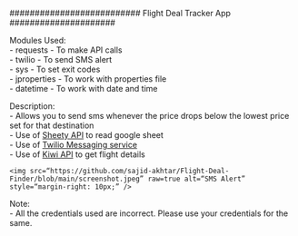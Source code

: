 ########################## Flight Deal Tracker App #####################

Modules Used:<br/>
    - requests - To make API calls<br/>
    - twilio - To send SMS alert<br/>
    - sys - To set exit codes<br/>
    - jproperties - To work with properties file<br/>
    - datetime - To work with date and time<br/>

Description:<br/>
    - Allows you to send sms whenever the price drops below the lowest price set for that destination<br/>
    - Use of <a href="https://sheety.co/">Sheety API</a> to read google sheet<br/>
    - Use of <a href="https://www.twilio.com/en-us">Twilio Messaging service</a><br/>
    - Use of <a href="https://newsapi.org/">Kiwi API</a> to get flight details<br/>

    <img src=“https://github.com/sajid-akhtar/Flight-Deal-Finder/blob/main/screenshot.jpeg” raw=true alt=“SMS Alert” style=“margin-right: 10px;” />

Note:<br/>
    - All the credentials used are incorrect. Please use your credentials for the same.